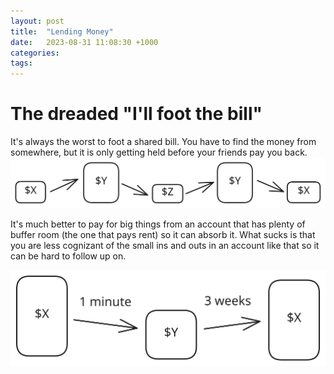 ```yaml
---
layout: post
title:  "Lending Money"
date:   2023-08-31 11:08:30 +1000
categories:
tags:
---
```

# The dreaded "I'll foot the bill"
It's always the worst to foot a shared bill. You have to find the money from somewhere, but it is only getting held before your friends pay you back.
![](../assets/img/2023-08-31-drawing_0%201.svg)

It's much better to pay for big things from an account that has plenty of buffer room (the one that pays rent) so it can absorb it. What sucks is that you are less cognizant of the small ins and outs in an account like that so it can be hard to follow up on.

![](../assets/img/2023-08-31-how-to-handle-lending-money-drawing-2023-08-31.svg)
